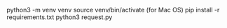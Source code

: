 python3 -m venv venv
source venv/bin/activate    (for Mac OS)
pip install -r requirements.txt
python3 request.py